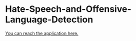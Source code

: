 # Hate-Speech-and-Offensive-Language-Detection
 
[You can reach the application here.](https://hate-speech-and-offensive-language-detection-6cahrrrxj3eqeocx7.streamlit.app)
